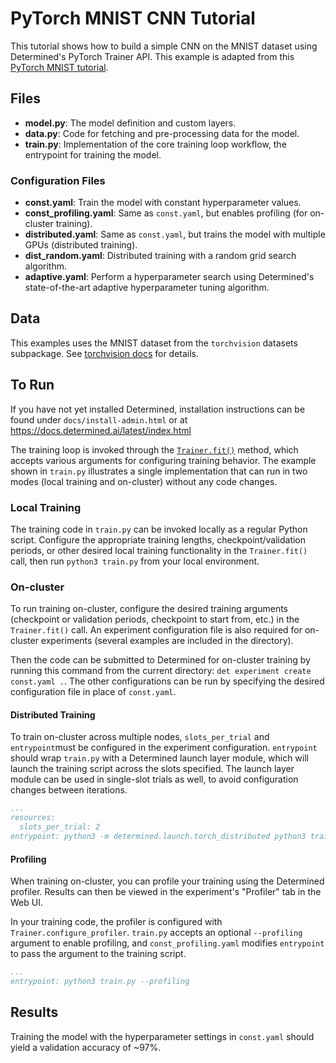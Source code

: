 # PyTorch MNIST CNN Tutorial
This tutorial shows how to build a simple CNN on the MNIST dataset using
Determined's PyTorch Trainer API. This example is adapted from this [PyTorch MNIST
tutorial](https://github.com/pytorch/examples/tree/master/mnist).

## Files
* **model.py**: The model definition and custom layers.
* **data.py**: Code for fetching and pre-processing data for the model.
* **train.py**: Implementation of the core training loop workflow, the entrypoint for training the model.

### Configuration Files
* **const.yaml**: Train the model with constant hyperparameter values.
* **const_profiling.yaml**: Same as `const.yaml`, but enables profiling (for on-cluster training).
* **distributed.yaml**: Same as `const.yaml`, but trains the model with multiple GPUs (distributed training).
* **dist_random.yaml**: Distributed training with a random grid search algorithm.
* **adaptive.yaml**: Perform a hyperparameter search using Determined's state-of-the-art adaptive hyperparameter tuning algorithm.

## Data
This examples uses the MNIST dataset from the `torchvision` datasets subpackage. See 
[torchvision docs](https://pytorch.org/vision/main/generated/torchvision.datasets.MNIST.html#torchvision.datasets.MNIST) 
for details.

## To Run
If you have not yet installed Determined, installation instructions can be found
under `docs/install-admin.html` or at https://docs.determined.ai/latest/index.html

The training loop is invoked through the 
[`Trainer.fit()`](https://docs.determined.ai/latest/reference/training/api-pytorch-reference.html#determined.pytorch.Trainer.fit) 
method, which accepts various arguments for configuring training behavior. The example shown in `train.py` 
illustrates a single implementation that can run in two modes (local training and on-cluster) without
any code changes.

### Local Training
The training code in `train.py` can be invoked locally as a regular Python script. Configure the appropriate training 
lengths, checkpoint/validation periods, or other desired local training functionality in the `Trainer.fit()` call, 
then run `python3 train.py` from your local environment.

### On-cluster
To run training on-cluster, configure the desired training arguments (checkpoint or validation periods, 
checkpoint to start from, etc.) in the `Trainer.fit()` call. An experiment configuration file is also required 
for on-cluster experiments (several examples are included in the directory).

Then the code can be submitted to Determined for on-cluster training by running this command from the current directory:
`det experiment create const.yaml .`. The other configurations can be run by specifying the desired 
configuration file in place of `const.yaml`.

#### Distributed Training
To train on-cluster across multiple nodes, `slots_per_trial` and `entrypoint`must be configured in the experiment configuration. 
`entrypoint` should wrap `train.py` with a Determined launch layer module, which will launch the training script across 
the slots specified. The launch layer module can be used in single-slot trials as well, to avoid configuration changes 
between iterations.

```yaml
...
resources:
  slots_per_trial: 2
entrypoint: python3 -m determined.launch.torch_distributed python3 train.py
```

#### Profiling
When training on-cluster, you can profile your training using the Determined profiler. Results can then be viewed in 
the experiment's "Profiler" tab in the Web UI. 

In your training code, the profiler is configured with `Trainer.configure_profiler`. `train.py` accepts an optional 
`--profiling` argument to enable profiling, and `const_profiling.yaml` modifies `entrypoint` to pass the argument to
the training script.

```yaml
...
entrypoint: python3 train.py --profiling
```

## Results
Training the model with the hyperparameter settings in `const.yaml` should yield
a validation accuracy of ~97%. 
